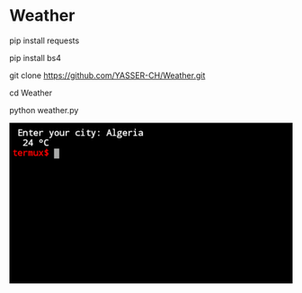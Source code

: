 # Weather

pip install requests

pip install bs4

git clone https://github.com/YASSER-CH/Weather.git

cd Weather

python weather.py

<img src="20210507_132728.png">
